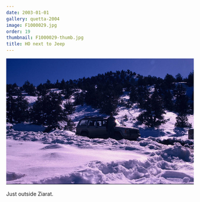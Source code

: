 ```yaml
---
date: 2003-01-01
gallery: quetta-2004
image: F1000029.jpg
order: 19
thumbnail: F1000029-thumb.jpg
title: HO next to Jeep
---
```


![HO next to Jeep](./F1000029.jpg)

Just outside Ziarat.